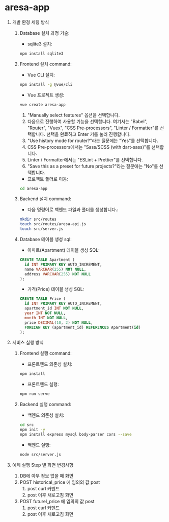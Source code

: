 # aresa-app

1. 개발 환경 세팅 방식 
    1. Database 설치 과정 기술: 
        * sqlite3 설치:
        ```bash
        npm install sqlite3
        ```

    2. Frontend 설치 command: 
        * Vue CLI 설치:
        ```bash
        npm install -g @vue/cli
        ```
        * Vue 프로젝트 생성:
        ```bash
        vue create aresa-app
        ```
        1. "Manually select features" 옵션을 선택합니다.
        2. 다음으로 진행하여 사용할 기능을 선택합니다. 여기서는 "Babel", "Router", "Vuex", "CSS Pre-processors", "Linter / Formatter"를 선택합니다. 선택을 완료하고 Enter 키를 눌러 진행합니다.
        3. "Use history mode for router?"라는 질문에는 "Yes"를 선택합니다.
        4. CSS Pre-processors에서는 "Sass/SCSS (with dart-sass)"를 선택합니다.
        5. Linter / Formatter에서는 "ESLint + Prettier"를 선택합니다.
        6. "Save this as a preset for future projects?"라는 질문에는 "No"를 선택합니다.
        
        * 프로젝트 폴더로 이동:
        ```bash
        cd aresa-app
        ```
        
    3. Backend 설치 command: 
        * 다음 명령어로 백엔드 파일과 폴더를 생성합니다.:
        ```bash
        mkdir src/routes
        touch src/routes/aresa-api.js
        touch src/server.js
        ```
        
    4. Database 테이블 생성 sql: 
        * 아파트(Apartment) 테이블 생성 SQL:
        ```sql
        CREATE TABLE Apartment (
          id INT PRIMARY KEY AUTO_INCREMENT,
          name VARCHAR(255) NOT NULL,
          address VARCHAR(255) NOT NULL
        );
        ```

        * 가격(Price) 테이블 생성 SQL:
        ```sql
        CREATE TABLE Price (
          id INT PRIMARY KEY AUTO_INCREMENT,
          apartment_id INT NOT NULL,
          year INT NOT NULL,
          month INT NOT NULL,
          price DECIMAL(10, 2) NOT NULL,
          FOREIGN KEY (apartment_id) REFERENCES Apartment(id)
        );
        ```

2. 서비스 실행 방식 
    1. Frontend 실행 command: 
        * 프론트엔드 의존성 설치:
        ```bash
        npm install
        ```
        
        * 프론트엔드 실행:
        ```bash
        npm run serve
        ```

    2. Backend 실행 command: 
        * 백엔드 의존성 설치:
        ```bash
        cd src
        npm init -y
        npm install express mysql body-parser cors --save
        ```
        
        * 백엔드 실행:
        ```bash
        node src/server.js
        ```
        
3. 예제 실행 Step 별 화면 변경사항 
    1. DB에 아무 정보 없을 때 화면 
    2. POST historical_price 에 임의의 값 post 
        1. post curl 커멘드 
        2. post 이후 새로고침 화면 
    3. POST futurel_price 에 임의의 값 post 
        1. post curl 커멘드 
        2. post 이후 새로고침 화면
